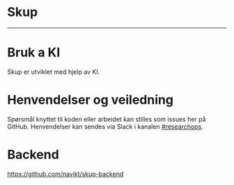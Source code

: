 Skup
================

---

# Bruk a KI

Skup er utviklet med hjelp av KI.

# Henvendelser og veiledning

Spørsmål knyttet til koden eller arbeidet kan stilles
som issues her på GitHub. Henvendelser kan sendes via Slack i
kanalen [#researchops](https://nav-it.slack.com/archives/C02UGFS2J4B).

# Backend
https://github.com/navikt/skup-backend